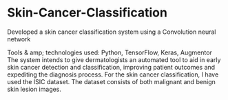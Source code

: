 # Skin-Cancer-Classification

Developed a skin cancer classification system using a Convolution neural network

Tools & amp; technologies used: Python, TensorFlow, Keras, Augmentor 
The system intends to give dermatologists an automated tool to aid in early skin cancer detection and classification, improving patient outcomes and expediting the diagnosis process.
For the skin cancer classification, I have used the ISIC dataset. The dataset consists of both malignant and benign skin lesion images.
